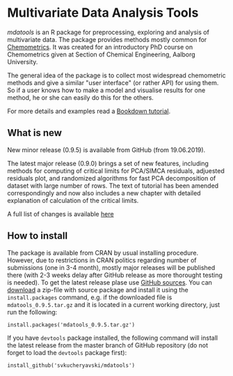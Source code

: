 Multivariate Data Analysis Tools
===========================================

*mdatools* is an R package for preprocessing, exploring and analysis of multivariate data. The package provides methods mostly common for [Chemometrics](http://en.wikipedia.org/wiki/Chemometrics). It was created for an introductory PhD course on Chemometrics given at Section of Chemical Engineering, Aalborg University. 

The general idea of the package is to collect most widespread chemometric methods and give a similar "user interface" (or rather API) for using them. So if a user knows how to make a model and visualise results for one method, he or she can easily do this for the others.

For more details and examples read a [Bookdown tutorial](http://svkucheryavski.github.io/mdatools/). 

What is new
-----------

New minor release (0.9.5) is available from GitHub (from 19.06.2019).

The latest major release (0.9.0) brings a set of new features, including methods for computing of critical limits for PCA/SIMCA residuals, adjuested residuals plot, and randomized algorithms for fast PCA decomposition of dataset with large number of rows. The text of tutorial has been amended correspondingly and now also includes a new chapter with detailed explanation of calculation of the critical limits. 

A full list of changes is available [here](NEWS.md)


How to install
--------------

The package is available from CRAN by usual installing procedure. However, due to restrictions in CRAN politics regarding number of submissions (one in 3-4 month), mostly major releases will be published there (with 2-3 weeks delay after GitHub release as more thorought testing is needed). To get the latest release plase use [GitHub sources](https://github.com/svkucheryavski/mdatools). You can [download](https://github.com/svkucheryavski/mdatools/releases) a zip-file with source package and install it using the `install.packages` command, e.g. if the downloaded file is `mdatools_0.9.5.tar.gz` and it is located in a current working directory, just run the following:

```
install.packages('mdatools_0.9.5.tar.gz')
```

If you have `devtools` package installed, the following command will install the latest release from the master branch of GitHub repository (do not forget to load the `devtools` package first):

```
install_github('svkucheryavski/mdatools')
```

